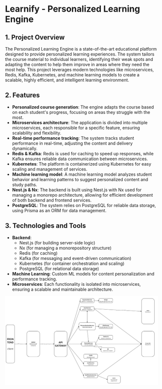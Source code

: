 # Learnify - Personalized Learning Engine

## 1. Project Overview
The Personalized Learning Engine is a state-of-the-art educational platform designed to provide personalized learning experiences. The system tailors the course material to individual learners, identifying their weak spots and adapting the content to help them improve in areas where they need the most help. This project leverages modern technologies like microservices, Redis, Kafka, Kubernetes, and machine learning models to create a scalable, highly efficient, and intelligent learning environment.

## 2. Features
- **Personalized course generation**: The engine adapts the course based on each student's progress, focusing on areas they struggle with the most.
- **Microservices architecture**: The application is divided into multiple microservices, each responsible for a specific feature, ensuring scalability and flexibility.
- **Real-time performance tracking**: The system tracks student performance in real-time, adjusting the content and delivery dynamically.
- **Redis & Kafka**: Redis is used for caching to speed up responses, while Kafka ensures reliable data communication between microservices.
- **Kubernetes**: The platform is containerized using Kubernetes for easy scaling and management of services.
- **Machine learning model**: A machine learning model analyzes student behavior and learning patterns to suggest personalized content and study paths.
- **Nest.js & Nx**: The backend is built using Nest.js with Nx used for managing a monorepo architecture, allowing for efficient development of both backend and frontend services.
- **PostgreSQL**: The system relies on PostgreSQL for reliable data storage, using Prisma as an ORM for data management.

## 3. Technologies and Tools
- **Backend**:
  - Nest.js (for building server-side logic)
  - Nx (for managing a monorepository structure)
  - Redis (for caching)
  - Kafka (for messaging and event-driven communication)
  - Kubernetes (for container orchestration and scaling)
  - PostgreSQL (for relational data storage)
- **Machine Learning**: Custom ML models for content personalization and performance tracking.
- **Microservices**: Each functionality is isolated into microservices, ensuring a scalable and maintainable architecture.

![Архитектура](assets/architecture.jpg)
